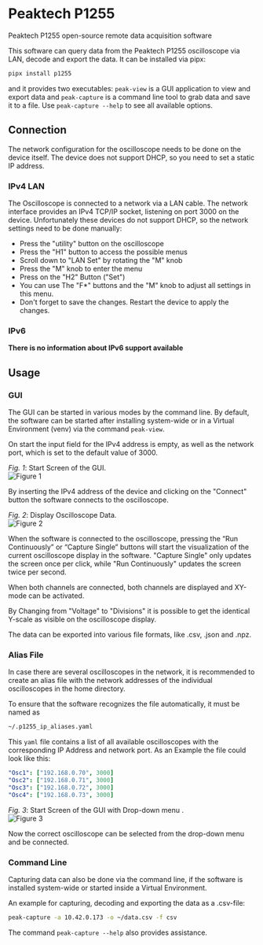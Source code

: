 # Peaktech P1255

Peaktech P1255 open-source remote data acquisition software

This software can query data from the Peaktech P1255 oscilloscope via LAN, decode and export the data. It can be installed via pipx:

```bash
pipx install p1255
```
and it provides two executables: `peak-view` is a GUI application to view and export data and `peak-capture` is a command line tool to grab data and save it to a file.
Use `peak-capture --help` to see all available options.

## Connection

The network configuration for the oscilloscope needs to be done on the device itself. The device does not support DHCP, so you need to set a static IP address.

### IPv4 LAN

The Oscilloscope is connected to a network via a LAN cable. The network interface provides an IPv4 TCP/IP socket, listening on port 3000 on the device. Unfortunately these devices do not support DHCP, so the network settings need to be done manually:
- Press the "utility" button on the oscilloscope
- Press the "H1" button to access the possible menus
- Scroll down to "LAN Set" by rotating the "M" knob
- Press the "M" knob to enter the menu
- Press on the "H2" Button ("Set")
- You can use The "F*" buttons and the "M" knob to adjust all settings in this menu.
- Don't forget to save the changes. Restart the device to apply the changes.

### IPv6

**There is no information about IPv6 support available**

## Usage 

### GUI 

The GUI can be started in various modes by the command line. By default, the software can be started after installing system-wide or in a Virtual Environment (venv) via the command `peak-view`. 

On start the input field for the IPv4 address is empty, as well as the network port, which is set to the default value of 3000.

*Fig. 1*: Start Screen of the GUI.  
                    ![Figure 1](docs/Start_screen.png)

By inserting the IPv4 address of the device and clicking on the "Connect" button the software connects to the oscilloscope. 


*Fig. 2*: Display Oscilloscope Data.  
                    ![Figure 2](docs/Readout.png)

When the software is connected to the oscilloscope, pressing the “Run Continuously” or “Capture Single” buttons will start the visualization of the current oscilloscope display in the software. "Capture Single" only updates the screen once per click, while "Run Continuously" updates the screen twice per second.

When both channels are connected, both channels are displayed and XY-mode can be activated.

By Changing from "Voltage" to "Divisions" it is possible to get the identical Y-scale as visible on the oscilloscope display.

The data can be exported into various file formats, like .csv, .json and .npz.

### Alias File

In case there are several oscilloscopes in the network, it is recommended to create an alias file with the network addresses of the individual oscilloscopes in the home directory.

To ensure that the software recognizes the file automatically, it must be named as 
```bash
~/.p1255_ip_aliases.yaml
```

This `yaml` file contains a list of all available oscilloscopes with the corresponding IP Address and network port. As an Example the file could look like this:
```yaml
"Osc1": ["192.168.0.70", 3000]
"Osc2": ["192.168.0.71", 3000]
"Osc3": ["192.168.0.72", 3000]
"Osc4": ["192.168.0.73", 3000]
```

*Fig. 3*: Start Screen of the GUI with Drop-down menu .  
                    ![Figure 3](docs/Drop_down.png)

Now the correct oscilloscope can be selected from the drop-down menu and be connected.

### Command Line

Capturing data can also be done via the command line, if the software is installed system-wide or started inside a Virtual Environment.

An example for capturing, decoding and exporting the data as a .csv-file: 
```bash
peak-capture -a 10.42.0.173 -o ~/data.csv -f csv
```
The command `peak-capture --help`  also provides assistance.
